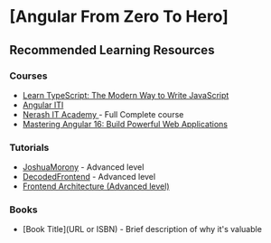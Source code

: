 # [Angular From Zero To Hero]

## Recommended Learning Resources

### Courses
- [Learn TypeScript: The Modern Way to Write JavaScript](https://www.youtube.com/playlist?list=PL1BztTYDF-QNrddrcvejiw5vxSZSPIRfn)
- [Angular ITI](https://drive.google.com/drive/folders/19DU_0UiuZm1-2kSnQIkncmZxCUePCzKP)
- [Nerash IT Academy ](https://www.youtube.com/playlist?list=PLXHLAo6ZUDp0qBkqxGNxKgxpztJdZ7Okw) - Full Complete course
- [Mastering Angular 16: Build Powerful Web Applications](https://www.youtube.com/playlist?list=PL1BztTYDF-QNlGo5-g65Xj1mINHYk_FM9)

### Tutorials
- [JoshuaMorony](https://www.youtube.com/@JoshuaMorony/playlists) - Advanced level
- [DecodedFrontend](https://www.youtube.com/@DecodedFrontend/featured) - Advanced level
- [Frontend Architecture (Advanced level)](https://www.youtube.com/@d.zhiganov)

### Books
- [Book Title](URL or ISBN) - Brief description of why it's valuable